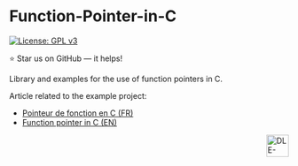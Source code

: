 # Function-Pointer-in-C

[![License: GPL v3](https://img.shields.io/badge/License-GPLv3-blue.svg)](https://www.gnu.org/licenses/gpl-3.0)

:star: Star us on GitHub — it helps!

Library and examples for the use of function pointers in C.

Article related to the example project: 
- [Pointeur de fonction en C (FR)](https://dle-dev.com/)
- [Function pointer in C (EN)](https://dle-dev.com/)


<a href ="http://dle-dev.com">
  <img src="https://dle-dev.com/wp-content/uploads/2020/05/dle_dev_logo_v1.1.png" alt="DLE-Dev logo" title="DLE-Dev" align="right" height="40" />
</a>